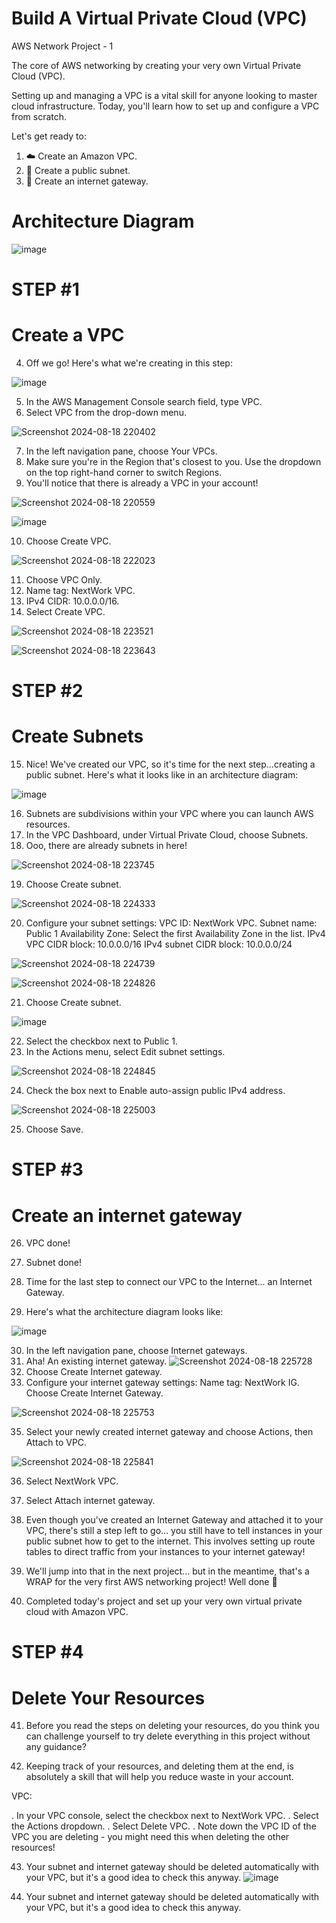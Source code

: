 # Build A Virtual Private Cloud (VPC)

AWS Network Project - 1

The core of AWS networking by creating your very own Virtual Private Cloud (VPC).

Setting up and managing a VPC is a vital skill for anyone looking to master cloud infrastructure. Today, you'll learn how to set up and configure a VPC from scratch.

Let's get ready to:

1. ☁️ Create an Amazon VPC.
2. 🥅 Create a public subnet.
3. 🚪 Create an internet gateway.

# Architecture Diagram

![image](https://github.com/user-attachments/assets/e8c9c105-0d48-4d6b-a455-1e72e69c09dd)

# STEP #1

# Create a VPC

4. Off we go! Here's what we're creating in this step:

![image](https://github.com/user-attachments/assets/39333f06-36ee-4a6b-984c-a7b226a7344c)

5. In the AWS Management Console search field, type VPC.
6. Select VPC from the drop-down menu.

![Screenshot 2024-08-18 220402](https://github.com/user-attachments/assets/a862a3a3-2014-48b0-975c-55bdff927306)

7. In the left navigation pane, choose Your VPCs.
8. Make sure you're in the Region that's closest to you. Use the dropdown on the top right-hand corner to switch Regions.
9. You'll notice that there is already a VPC in your account!

![Screenshot 2024-08-18 220559](https://github.com/user-attachments/assets/62475df4-3397-4e8d-bef6-8216466a7805)

![image](https://github.com/user-attachments/assets/732c8d22-7a63-47d8-b623-4dcb75a27f1a)

10. Choose Create VPC.

![Screenshot 2024-08-18 222023](https://github.com/user-attachments/assets/22bf8ff2-1493-4cbe-b090-235823f73a82)

11. Choose VPC Only.
12. Name tag: NextWork VPC. 
13. IPv4 CIDR: 10.0.0.0/16.
14. Select Create VPC.

![Screenshot 2024-08-18 223521](https://github.com/user-attachments/assets/861cf975-fee7-4174-92d5-f011b3951a00)

![Screenshot 2024-08-18 223643](https://github.com/user-attachments/assets/718301ac-62fb-4208-a771-c30aacc01a7f)

# STEP #2

# Create Subnets

15. Nice! We've created our VPC, so it's time for the next step...creating a public subnet. Here's what it looks like in an architecture diagram:

![image](https://github.com/user-attachments/assets/42282c38-15e5-45a2-a52e-ae8c83688912)

16. Subnets are subdivisions within your VPC where you can launch AWS resources.
17. In the VPC Dashboard, under Virtual Private Cloud, choose Subnets.
18. Ooo, there are already subnets in here!

![Screenshot 2024-08-18 223745](https://github.com/user-attachments/assets/f91666c9-9ef0-4924-a0dd-c5a1b71176a1)

19. Choose Create subnet.

![Screenshot 2024-08-18 224333](https://github.com/user-attachments/assets/40e4cf7b-4164-4e8e-ac22-39f80117752e)

20. Configure your subnet settings:
     VPC ID: NextWork VPC.
     Subnet name: Public 1
     Availability Zone: Select the first Availability Zone in the list.
     IPv4 VPC CIDR block: 10.0.0.0/16
     IPv4 subnet CIDR block: 10.0.0.0/24

![Screenshot 2024-08-18 224739](https://github.com/user-attachments/assets/8a3f92a5-8ac5-4d3e-8ddf-1da0a12460bb)

![Screenshot 2024-08-18 224826](https://github.com/user-attachments/assets/463388ff-3691-44bc-aa9d-e8ccdcbe9fb1)

21. Choose Create subnet.

![image](https://github.com/user-attachments/assets/266cef6e-edba-4348-82da-4393f9618357)

22. Select the checkbox next to Public 1.
23. In the Actions menu, select Edit subnet settings.

![Screenshot 2024-08-18 224845](https://github.com/user-attachments/assets/aaa192b1-16e8-4fcd-998a-651d69583442)

24. Check the box next to Enable auto-assign public IPv4 address.

![Screenshot 2024-08-18 225003](https://github.com/user-attachments/assets/90cbb414-89e2-4ac9-aca8-7a7e95841d85)

25. Choose Save.

# STEP #3

# Create an internet gateway

26. VPC done!

27. Subnet done!

28. Time for the last step to connect our VPC to the Internet... an Internet Gateway.
29. Here's what the architecture diagram looks like:

![image](https://github.com/user-attachments/assets/17e8b5c2-57f9-487c-8aa4-4e3273098d4a)

30. In the left navigation pane, choose Internet gateways.
31. Aha! An existing internet gateway.
![Screenshot 2024-08-18 225728](https://github.com/user-attachments/assets/d7354feb-f21e-4700-ba04-103fc0fd8055)
32. Choose Create Internet gateway.
33. Configure your internet gateway settings:
     Name tag: NextWork IG.
     Choose Create Internet Gateway.
    
![Screenshot 2024-08-18 225753](https://github.com/user-attachments/assets/ee2248d0-6e69-4106-b6b2-e5a7e4424fec)

35. Select your newly created internet gateway and choose Actions, then Attach to VPC.

![Screenshot 2024-08-18 225841](https://github.com/user-attachments/assets/342f2576-d52d-4554-a129-b30319a67cc4)

36. Select NextWork VPC.
37. Select Attach internet gateway.

38. Even though you've created an Internet Gateway and attached it to your VPC, there's still a step left to go... you still have to tell instances in your public subnet how to get to the internet. This involves setting up route tables to direct traffic from your instances to your internet gateway!

39. We'll jump into that in the next project... but in the meantime, that's a WRAP for the very first AWS networking project! Well done 👏

40. Completed today's project and set up your very own virtual private cloud with Amazon VPC.

# STEP #4

# Delete Your Resources

41. Before you read the steps on deleting your resources, do you think you can challenge yourself to try delete everything in this project without any guidance?

42. Keeping track of your resources, and deleting them at the end, is absolutely a skill that will help you reduce waste in your account.

VPC:

. In your VPC console, select the checkbox next to NextWork VPC.
. Select the Actions dropdown.
. Select Delete VPC.
   . Note down the VPC ID of the VPC you are deleting - you might need this when deleting the other resources!

43. Your subnet and internet gateway should be deleted automatically with your VPC, but it's a good idea to check this anyway.
![image](https://github.com/user-attachments/assets/a610938f-9f18-4e21-9c85-e35960b8c72d)

44. Your subnet and internet gateway should be deleted automatically with your VPC, but it's a good idea to check this anyway.
